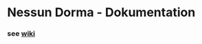 # Nessun Dorma - Dokumentation

### see [wiki]([wiki](https://github.com/Nessun-Dorma/nd-docs/wiki)https://github.com/Nessun-Dorma/nd-docs/wiki)
